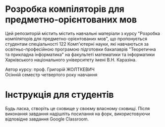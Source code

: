<H1><b>Розробка компіляторів для предметно-орієнтованих мов</b></H1>

Цей репозиторій містить містить навчальні матеріали з курсу "Розробка компіляторів для предметно-орієнтованих мов", що пропонується студентам спеціальності 122 Комп'ютерні науки, які навчаються за освітньо-професійною програмою підготовки бакалаврів "Теоретична та прикладна інформатика" на факультеті математики та інформатики Харківського національного університету імені В.Н. Каразіна.

Автор курсу: проф. Григорій ЖОЛТКЕВИЧ<br/>
Осінній семестр четвертого року навчання

# Інструкція для студентів

Будь ласка, створіть це сховище у своєму власному сховищі.
Після виконання завдання надішліть посилання на форк, використовуючи відповідне завдання Google Classroom.
